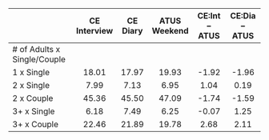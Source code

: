 
|                      | CE<br>Interview |  CE<br>Diary | ATUS<br>Weekend | CE:Int &minus; ATUS | CE:Dia &minus; ATUS |
| -------------------- | :----------: | :----------: | :----------: | :----------: | :----------: |
| # of Adults x Single/Couple |              |              |              |              |              |
| 1 x Single           |        18.01 |        17.97 |        19.93 |        -1.92 |        -1.96 |
| 2 x Single           |         7.99 |         7.13 |         6.95 |         1.04 |         0.19 |
| 2 x Couple           |        45.36 |        45.50 |        47.09 |        -1.74 |        -1.59 |
| 3+ x Single          |         6.18 |         7.49 |         6.25 |        -0.07 |         1.25 |
| 3+ x Couple          |        22.46 |        21.89 |        19.78 |         2.68 |         2.11 |

